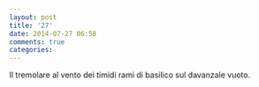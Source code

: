 ```yaml
---
layout: post
title: '27'
date: 2014-07-27 06:58
comments: true
categories: 
---
```

Il tremolare al vento dei timidi rami di basilico sul davanzale vuoto.